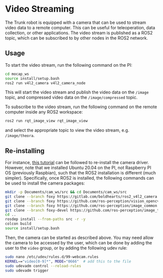 # Video Streaming
The Trunk robot is equipped with a camera that can be used to stream video data to a remote computer. This can be useful for teleoperation, data collection, or other applications. The video stream is published as a ROS2 topic, which can be subscribed to by other nodes in the ROS2 network.

## Usage
To start the video stream, run the following command on the PI:
```bash
cd mocap_ws
source install/setup.bash
ros2 run v4l2_camera v4l2_camera_node
```
This will start the video stream and publish the video data on the `/image` topic, and compressed video data on the `/image/compressed` topic.

To subscribe to the video stream, run the following command on the remote computer inside any ROS2 workspace:
```bash
ros2 run rqt_image_view rqt_image_view
```
and select the appropriate topic to view the video stream, e.g. `/image/theora`.

## Re-installing
For instance, [this tutorial](https://medium.com/swlh/raspberry-pi-ros-2-camera-eef8f8b94304) can be followed to re-install the camera driver.
However, note that we installed Ubuntu 20.04 on the PI, not Raspberry PI OS (previously Raspbian), such that the ROS2 installation is different (much simpler).
Specifically, once ROS2 is installed, the following commands can be used to install the camera packages:
```bash
mkdir -p Documents/cam_ws/src && cd Documents/cam_ws/src
git clone --branch foxy https://gitlab.com/boldhearts/ros2_v4l2_camera.git
git clone --branch foxy https://github.com/ros-perception/vision_opencv.git
git clone --branch foxy https://github.com/ros-perception/image_common.git
git clone --branch foxy-devel https://github.com/ros-perception/image_transport_plugins.git
cd ..
rosdep install --from-paths src -r -y
colcon build
source install/setup.bash
```
Then, the camera can be started as described above.
You may need allow the camera to be accessed by the user, which can be done by adding the user to the `video` group, or by adding the following udev rule:
```bash
sudo nano /etc/udev/rules.d/99-webcam.rules
KERNEL=="video[0-9]*", MODE="0666"  # add this to the file
sudo udevadm control --reload-rules
sudo udevadm trigger
```
